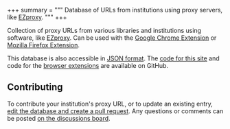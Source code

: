 +++
summary = """
Database of URLs from institutions using proxy servers, like
[EZproxy](http://en.wikipedia.org/wiki/EZproxy).
"""
+++

Collection of proxy URLs from various libraries and institutions using
software, like [EZproxy][ezproxy].  Can be used with the [Google Chrome
Extension][chrome] or [Mozilla Firefox Extension][firefox].

[ezproxy]: https://en.wikipedia.org/wiki/EZproxy
[chrome]:  https://chrome.google.com/webstore/detail/gfhnhcbpnnnlefhobdnmhenofhfnnfhi
[firefox]: https://addons.mozilla.org/en-US/firefox/addon/ezproxy-redirect

This database is also accessible in [JSON format][json].  The
[code for this site][github-site] and code for the
[browser extensions][github-browser] are available on GitHub.

[json]:           /proxies.json
[github-site]:    https://github.com/tom5760/ezproxy-db
[github-browser]: https://github.com/tom5760/chrome-ezproxy

## Contributing

To contribute your institution's proxy URL, or to update an existing entry,
[edit the database and create a pull request][pr]. Any questions or comments
can be posted [on the discussions board][board].

[pr]: https://github.com/tom5760/ezproxy-db/edit/main/static/proxies.json
[board]: https://github.com/tom5760/ezproxy-db/discussions

